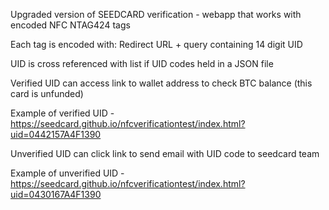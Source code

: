 Upgraded version of SEEDCARD verification - webapp that works with encoded NFC NTAG424 tags

Each tag is encoded with: Redirect URL + query containing 14 digit UID

UID is cross referenced with list if UID codes held in a JSON file

Verified UID can access link to wallet address to check BTC balance (this card is unfunded)

Example of verified UID - https://seedcard.github.io/nfcverificationtest/index.html?uid=0442157A4F1390

Unverified UID can click link to send email with UID code to seedcard team

Example of unverified UID - https://seedcard.github.io/nfcverificationtest/index.html?uid=0430167A4F1390



